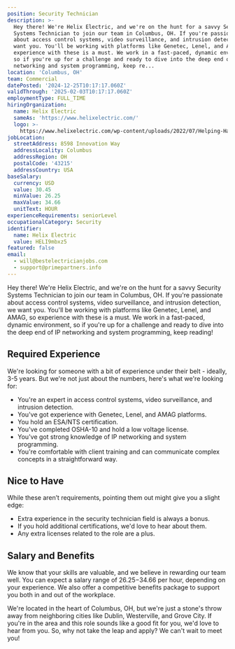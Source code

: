 ```yaml
---
position: Security Technician
description: >-
  Hey there! We're Helix Electric, and we're on the hunt for a savvy Security
  Systems Technician to join our team in Columbus, OH. If you're passionate
  about access control systems, video surveillance, and intrusion detection, we
  want you. You'll be working with platforms like Genetec, Lenel, and AMAG, so
  experience with these is a must. We work in a fast-paced, dynamic environment,
  so if you're up for a challenge and ready to dive into the deep end of IP
  networking and system programming, keep re...
location: 'Columbus, OH'
team: Commercial
datePosted: '2024-12-25T10:17:17.060Z'
validThrough: '2025-02-03T10:17:17.060Z'
employmentType: FULL_TIME
hiringOrganization:
  name: Helix Electric
  sameAs: 'https://www.helixelectric.com/'
  logo: >-
    https://www.helixelectric.com/wp-content/uploads/2022/07/Helping-Hands-Logo_Blue-e1656694113799.jpg
jobLocation:
  streetAddress: 8598 Innovation Way
  addressLocality: Columbus
  addressRegion: OH
  postalCode: '43215'
  addressCountry: USA
baseSalary:
  currency: USD
  value: 30.45
  minValue: 26.25
  maxValue: 34.66
  unitText: HOUR
experienceRequirements: seniorLevel
occupationalCategory: Security
identifier:
  name: Helix Electric
  value: HELI9mbxz5
featured: false
email:
  - will@bestelectricianjobs.com
  - support@primepartners.info
---
```




Hey there! We're Helix Electric, and we're on the hunt for a savvy Security Systems Technician to join our team in Columbus, OH. If you're passionate about access control systems, video surveillance, and intrusion detection, we want you. You'll be working with platforms like Genetec, Lenel, and AMAG, so experience with these is a must. We work in a fast-paced, dynamic environment, so if you're up for a challenge and ready to dive into the deep end of IP networking and system programming, keep reading!

## Required Experience

We're looking for someone with a bit of experience under their belt - ideally, 3-5 years. But we're not just about the numbers, here's what we're looking for:

- You're an expert in access control systems, video surveillance, and intrusion detection.
- You've got experience with Genetec, Lenel, and AMAG platforms.
- You hold an ESA/NTS certification.
- You've completed OSHA-10 and hold a low voltage license.
- You've got strong knowledge of IP networking and system programming.
- You're comfortable with client training and can communicate complex concepts in a straightforward way.

## Nice to Have

While these aren’t requirements, pointing them out might give you a slight edge:

- Extra experience in the security technician field is always a bonus.
- If you hold additional certifications, we'd love to hear about them.
- Any extra licenses related to the role are a plus.

## Salary and Benefits

We know that your skills are valuable, and we believe in rewarding our team well. You can expect a salary range of $26.25-$34.66 per hour, depending on your experience. We also offer a competitive benefits package to support you both in and out of the workplace.

We're located in the heart of Columbus, OH, but we're just a stone's throw away from neighboring cities like Dublin, Westerville, and Grove City. If you're in the area and this role sounds like a good fit for you, we'd love to hear from you. So, why not take the leap and apply? We can't wait to meet you!
